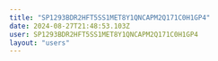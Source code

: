 ```yaml
---
title: "SP1293BDR2HFT5SS1MET8Y1QNCAPM2Q171C0H1GP4"
date: 2024-08-27T21:48:53.103Z
user: SP1293BDR2HFT5SS1MET8Y1QNCAPM2Q171C0H1GP4
layout: "users"
---
```

    